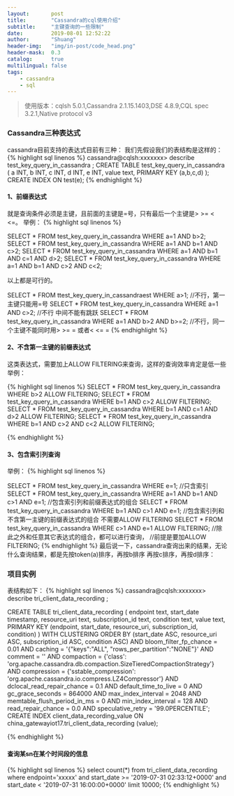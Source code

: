 ```yaml
---
layout:       post
title:        "Cassandra的cql使用介绍"
subtitle:     "主键查询的一些限制"
date:         2019-08-01 12:52:22
author:       "Shuang"
header-img:   "img/in-post/code_head.png"
header-mask:  0.3
catalog:      true
multilingual: false
tags:
    - cassandra
    - sql
---
```


> 使用版本：cqlsh 5.0.1,Cassandra 2.1.15.1403,DSE 4.8.9,CQL spec 3.2.1,Native protocol v3 <br/>

### Cassandra三种表达式
cassandra目前支持的表达式目前有三种：
我们先假设我们的表结构是这样的：
{% highlight sql linenos %}
cassandra@cqlsh:xxxxxxx> describe test_key_query_in_cassandra ;
CREATE TABLE test_key_query_in_cassandra (
    a INT,
    b INT,
    c INT,
    d INT,
    e INT,
    value text,
    PRIMARY KEY (a,b,c,d)
);
CREATE INDEX ON test(e);
{% endhighlight  %} 

#### 1、前缀表达式
就是查询条件必须是主键，且前面的主键是=号，只有最后一个主键是> >= < <=。
举例：
{% highlight sql linenos %} 

SELECT * FROM test_key_query_in_cassandra WHERE a=1 AND b>2;
SELECT * FROM test_key_query_in_cassandra WHERE a=1 AND b=1 AND c>2;
SELECT * FROM test_key_query_in_cassandra WHERE a=1 AND b=1 AND c=1 AND d>2;
SELECT * FROM test_key_query_in_cassandra WHERE a=1 AND b=1 AND c>2 AND c<2;

以上都是可行的。


SELECT * FROM ttest_key_query_in_cassandraest  WHERE a>1;
//不行，第一主键只能用=号
SELECT * FROM test_key_query_in_cassandra  WHERE a=1 AND c>2; 
//不行 中间不能有跳跃
SELECT * FROM test_key_query_in_cassandra  WHERE a=1 AND b>2 AND b>=2;
//不行，同一个主键不能同时用> >= = 或者< <= =
{% endhighlight  %} 

#### 2、不含第一主键的前缀表达式

这类表达式，需要加上ALLOW FILTERING来查询，这样的查询效率肯定是低一些
举例：

{% highlight sql linenos %} 
SELECT * FROM test_key_query_in_cassandra WHERE b>2 ALLOW FILTERING;
SELECT * FROM test_key_query_in_cassandra WHERE b=1 AND c>2 ALLOW FILTERING;
SELECT * FROM test_key_query_in_cassandra WHERE b=1 AND c=1 AND d>2 ALLOW FILTERING;
SELECT * FROM test_key_query_in_cassandra WHERE b=1 AND c>2 AND c<2 ALLOW FILTERING;

{% endhighlight  %} 
#### 3、包含索引列查询

举例：
{% highlight sql linenos %} 

SELECT * FROM test_key_query_in_cassandra WHERE e=1;
//只含索引
SELECT * FROM test_key_query_in_cassandra WHERE a=1 AND b=1 AND c>1 AND e=1; 
//包含索引列和前缀表达式的组合
SELECT * FROM test_key_query_in_cassandra WHERE b=1 AND c>1 AND e=1;
//包含索引列和不含第一主键的前缀表达式的组合 不需要ALLOW FILTERING
SELECT * FROM test_key_query_in_cassandra WHERE c>1 AND e=1 ALLOW FILTERING;
//除此之外和任意其它表达式的组合，都可以进行查询，
//前提是要加ALLOW FILTERING;
{% endhighlight  %} 
最后说一下，cassandra查询出来的结果，无论什么查询结果，都是先按token(a)排序，再按b排序 再按c排序，再按d排序：

### 项目实例
表结构如下：
{% highlight sql linenos %} 
cassandra@cqlsh:xxxxxxx> describe tri_client_data_recording ;

CREATE TABLE tri_client_data_recording (
    endpoint text,
    start_date timestamp,
    resource_uri text,
    subscription_id text,
    condition text,
    value text,
    PRIMARY KEY (endpoint, start_date, resource_uri, subscription_id, condition)
) WITH CLUSTERING ORDER BY (start_date ASC, resource_uri ASC, subscription_id ASC, condition ASC)
    AND bloom_filter_fp_chance = 0.01
    AND caching = '{"keys":"ALL", "rows_per_partition":"NONE"}'
    AND comment = ''
    AND compaction = {'class': 'org.apache.cassandra.db.compaction.SizeTieredCompactionStrategy'}
    AND compression = {'sstable_compression': 'org.apache.cassandra.io.compress.LZ4Compressor'}
    AND dclocal_read_repair_chance = 0.1
    AND default_time_to_live = 0
    AND gc_grace_seconds = 864000
    AND max_index_interval = 2048
    AND memtable_flush_period_in_ms = 0
    AND min_index_interval = 128
    AND read_repair_chance = 0.0
    AND speculative_retry = '99.0PERCENTILE';
CREATE INDEX client_data_recording_value ON china_gatewayiot17.tri_client_data_recording (value);

{% endhighlight  %} 
#### 查询某sn在某个时间段的信息
{% highlight sql linenos %} 
select count(*) from tri_client_data_recording where endpoint='xxxxx' and start_date >= '2019-07-31 02:33:12+0000' and start_date < '2019-07-31 16:00:00+0000' limit 10000;
{% endhighlight  %} 
